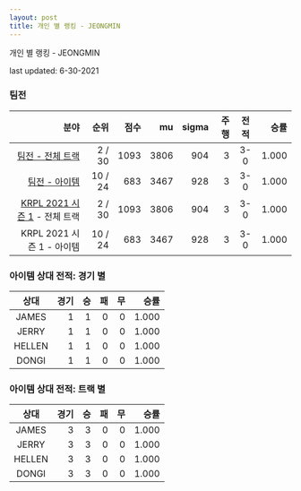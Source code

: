 ```yaml
---
layout: post
title: 개인 별 랭킹 - JEONGMIN
---
```



개인 별 랭킹 - JEONGMIN


last updated: 6-30-2021


### 팀전

| 분야 | 순위 | 점수 | mu | sigma | 주행 | 전적 | 승률 |
|---:|---:|---:|---:|---:|---:|:---:|---:|
| [팀전 - 전체 트랙](../team-full) | 2 / 30 | 1093 | 3806 | 904 | 3 | 3-0 | 1.000 |
| [팀전 - 아이템](../team-item) | 10 / 24 | 683 | 3467 | 928 | 3 | 3-0 | 1.000 |
| [KRPL 2021 시즌 1](../teams-t2021_1) - 전체 트랙 | 2 / 30 | 1093 | 3806 | 904 | 3 | 3-0 | 1.000 |
| KRPL 2021 시즌 1 - 아이템 | 10 / 24 | 683 | 3467 | 928 | 3 | 3-0 | 1.000 |

### 아이템 상대 전적: 경기 별

| 상대 | 경기 | 승 | 패 | 무 | 승률 |
|:---:|---:|---:|---:|---:|---:|
| JAMES | 1 | 1 | 0 | 0 | 1.000 |
| JERRY | 1 | 1 | 0 | 0 | 1.000 |
| HELLEN | 1 | 1 | 0 | 0 | 1.000 |
| DONGI | 1 | 1 | 0 | 0 | 1.000 |

### 아이템 상대 전적: 트랙 별

| 상대 | 경기 | 승 | 패 | 무 | 승률 |
|:---:|---:|---:|---:|---:|---:|
| JAMES | 3 | 3 | 0 | 0 | 1.000 |
| JERRY | 3 | 3 | 0 | 0 | 1.000 |
| HELLEN | 3 | 3 | 0 | 0 | 1.000 |
| DONGI | 3 | 3 | 0 | 0 | 1.000 |
